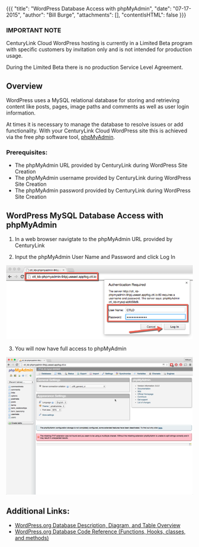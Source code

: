 {{{
  "title": "WordPress Database Access with phpMyAdmin",
  "date": "07-17-2015",
  "author": "Bill Burge",
  "attachments": [],
  "contentIsHTML": false
}}}

### IMPORTANT NOTE

CenturyLink Cloud WordPress hosting is currently in a Limited Beta program with specific customers by invitation only and is not intended for production usage.

During the Limited Beta there is no production Service Level Agreement.

## Overview

WordPress uses a MySQL relational database for storing and retrieving content like posts, pages, image paths and comments as well as user login information.

At times it is necessary to manage the database to resolve issues or add functionality.  With your CenturyLink Cloud WordPress site this is achieved via the free php software tool, [phpMyAdmin](http://www.phpmyadmin.net).

### Prerequisites:

* The phpMyAdmin URL provided by CenturyLink during WordPress Site Creation
* The phpMyAdmin username provided by CenturyLink during WordPress Site Creation
* The phpMyAdmin password provided by CenturyLink during WordPress Site Creation

## WordPress MySQL Database Access with phpMyAdmin

1. In a web browser navigtate to the phpMyAdmin URL provided by CenturyLink

2. Input the phpMyAdmin User Name and Password and click Log In

  ![](../images/wp_database_access_with_phpmyadmin/wp_php_login-01.png)

3. You will now have full access to phpMyAdmin

  ![](../images/wp_database_access_with_phpmyadmin/wp_php_login-02.png)


## Additional Links:

* [WordPress.org Database Description, Diagram, and Table Overview](https://codex.wordpress.org/Database_Description)
* [WordPress.org Database Code Reference (Functions, Hooks, classes, and methods)](https://developer.wordpress.org/reference)
